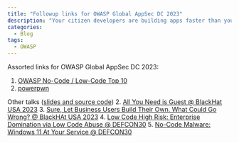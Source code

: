 ```yaml
---
title: "Followup links for OWASP Global AppSec DC 2023"
description: "Your citizen developers are building apps faster than you can secure them."
categories:
  - Blog
tags:
  - OWASP
---
```


Assorted links for OWASP Global AppSec DC 2023:

1. [OWASP No-Code / Low-Code Top 10](https://owasp.org/www-project-top-10-low-code-no-code-security-risks/)
2. [powerpwn](https://github.com/mbrg/power-pwn)

Other talks ([slides and source code](https://mbgsec.com/talks))
2. [All You Need is Guest @ BlackHat USA 2023](https://www.blackhat.com/us-23/briefings/schedule/index.html#all-you-need-is-guest-32647)
3. [Sure, Let Business Users Build Their Own. What Could Go Wrong? @ BlackHAt USA 2023](https://www.blackhat.com/sector/2023/briefings/schedule/#sure-let-business-users-build-their-own-what-could-go-wrong-36063)
4. [Low Code High Risk: Enterprise Domination via Low Code Abuse @ DEFCON30](https://www.youtube.com/watch?v=D3A62Rzozq4)
5. [No-Code Malware: Windows 11 At Your Service @ DEFCON30](https://www.youtube.com/watch?v=e8PEIOa6W9M)
